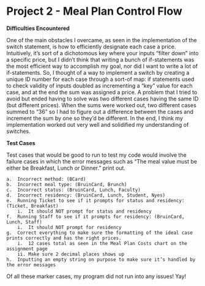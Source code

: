# Project 2 - Meal Plan Control Flow

**Difficulties Encountered**

One of the main obstacles I overcame, as seen in the implementation of the switch statement, is how to efficiently designate each case a price. Intuitively, it’s sort of a dichotomous key where your inputs “filter down” into a specific price, but I didn’t think that writing a bunch of if-statements was the most efficient way to accomplish my goal, nor did I want to write a lot of if-statements. So, I thought of a way to implement a switch by creating a unique ID number for each case through a sort-of map: if statements used to check validity of inputs doubled as incrementing a “key” value for each case, and at the end the sum was assigned a price. A problem that I tried to avoid but ended having to solve was two different cases having the same ID (but different prices). When the sums were worked out, two different cases summed to “36” so I had to figure out a difference between the cases and increment the sum by one so they’d be different. In the end, I think my implementation worked out very well and solidified my understanding of switches.

**Test Cases**

Test cases that would be good to run to test my code would involve the failure cases in which the error messages such as “The meal value must be either be Breakfast, Lunch or Dinner.” print out.

    a.	Incorrect method: (BCard)
    b.	Incorrect meal type: (BruinCard, Brunch)
    c.	Incorrect status: (BruinCard, Lunch, Faculty)
    d.	Incorrect residency: (BruinCard, Lunch, Student, Nyes)
    e.	Running Ticket to see if it prompts for status and residency: (Ticket, Breakfast)  
        i.	It should NOT prompt for status and residency
    f.	Running Staff to see if it prompts for residency: (BruinCard, Lunch, Staff) 
        i.	It should NOT prompt for residency
    g.	Correct everything to make sure the formatting of the ideal case prints correctly and has the right prices.
        i.	12 cases total as seen in the Meal Plan Costs chart on the assignment page
        ii.	Make sure 2 decimal places shows up
    h.	Inputting an empty string on purpose to make sure it’s handled by the error messages
Of all these marker cases, my program did not run into any issues! Yay!